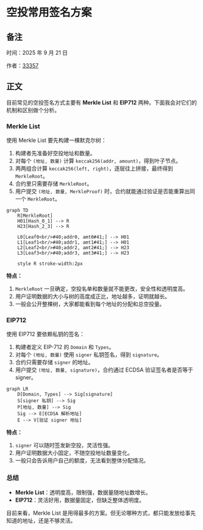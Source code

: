 # 空投常用签名方案

## 备注

时间：2025 年 9 月 21 日

作者：[33357](https://github.com/33357)

## 正文

目前常见的空投签名方式主要有 **Merkle List** 和 **EIP712** 两种。下面我会对它们的机制和区别做个分析。

### Merkle List

使用 Merkle List 要先构建一棵默克尔树：

1. 构建者先准备好空投地址和数量。
2. 对每个 `(地址, 数量)` 计算 `keccak256(addr, amount)`，得到叶子节点。
3. 两两组合计算 `keccak256(left, right)`，逐层往上拼接，最终得到 `MerkleRoot`。
4. 合约里只需要存储 `MerkleRoot`。
5. 用户提交 `(地址, 数量, MerkleProof)` 时，合约就能通过验证是否能重算出同一个 `MerkleRoot`。

```mermaid
graph TD
    R[MerkleRoot]
    H01[Hash_0_1] --> R
    H23[Hash_2_3] --> R

    L0[Leaf0<br/>#40;addr0, amt0#41;] --> H01
    L1[Leaf1<br/>#40;addr1, amt1#41;] --> H01
    L2[Leaf2<br/>#40;addr2, amt2#41;] --> H23
    L3[Leaf3<br/>#40;addr3, amt3#41;] --> H23

    style R stroke-width:2px
```

**特点：**

1. `MerkleRoot` 一旦确定，空投名单和数量就不能更改，安全性和透明度高。
2. 用户证明数据的大小与树的高度成正比，地址越多，证明就越长。
3. 一般会公开整棵树，大家都能看到每个地址的分配和总空投量。

### EIP712

使用 EIP712 要依赖私钥的签名：

1. 构建者定义 EIP-712 的 `Domain` 和 `Types`。
2. 对每个 `(地址, 数量)` 使用 `signer` 私钥签名，得到 `signature`。
3. 合约只需要存储 `signer` 的地址。
4. 用户提交 `(地址, 数量, signature)`，合约通过 ECDSA 验证签名者是否等于 signer。

```mermaid
graph LR
    D[Domain, Types] --> Sig[signature]
    S[signer 私钥] --> Sig
    P[地址, 数量] --> Sig
    Sig --> E[ECDSA 解析地址]
    E --> V[验证 signer 地址]
```

**特点：**

1. `signer` 可以随时签发新空投，灵活性强。
2. 用户证明数据大小固定，不随空投地址数量变化。
3. 一般只会告诉用户自己的额度，无法看到整体分配情况。

### 总结

* **Merkle List**：透明度高，限制强，数据量随地址数增长。
* **EIP712**：灵活好用，数据量固定，但缺乏整体透明度。

目前来看，Merkle List 是用得最多的方案。但无论哪种方式，都只能发放给事先知道的地址，还是不够灵活。